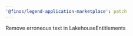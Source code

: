 ```yaml
---
'@finos/legend-application-marketplace': patch
---
```


Remove erroneous text in LakehouseEntitlements
